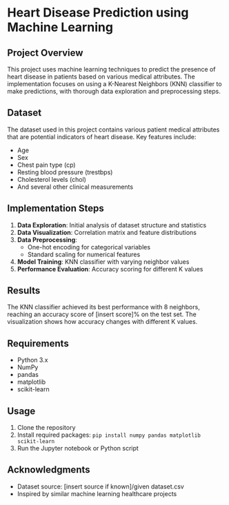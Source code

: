 # Heart Disease Prediction using Machine Learning

## Project Overview
This project uses machine learning techniques to predict the presence of heart disease in patients based on various medical attributes. The implementation focuses on using a K-Nearest Neighbors (KNN) classifier to make predictions, with thorough data exploration and preprocessing steps.

## Dataset
The dataset used in this project contains various patient medical attributes that are potential indicators of heart disease. Key features include:
- Age
- Sex
- Chest pain type (cp)
- Resting blood pressure (trestbps)
- Cholesterol levels (chol)
- And several other clinical measurements

## Implementation Steps
1. **Data Exploration**: Initial analysis of dataset structure and statistics
2. **Data Visualization**: Correlation matrix and feature distributions
3. **Data Preprocessing**:
   - One-hot encoding for categorical variables
   - Standard scaling for numerical features
4. **Model Training**: KNN classifier with varying neighbor values
5. **Performance Evaluation**: Accuracy scoring for different K values

## Results
The KNN classifier achieved its best performance with 8 neighbors, reaching an accuracy score of [insert score]% on the test set. The visualization shows how accuracy changes with different K values.

## Requirements
- Python 3.x
- NumPy
- pandas
- matplotlib
- scikit-learn

## Usage
1. Clone the repository
2. Install required packages: `pip install numpy pandas matplotlib scikit-learn`
3. Run the Jupyter notebook or Python script

## Acknowledgments
- Dataset source: [insert source if known]/given dataset.csv
- Inspired by similar machine learning healthcare projects
